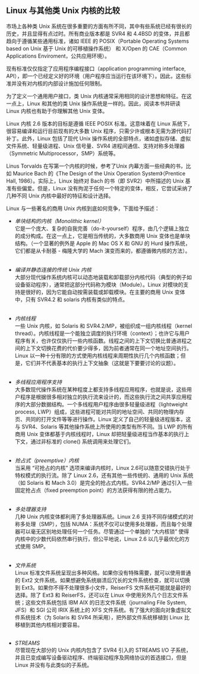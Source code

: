 ## Linux 与其他类 Unix 内核的比较

市场上各种类 Unix 系统在很多重要的方面有所不同，其中有些系统已经有很长的历史，并且显得有点过时。所有商业版本都是 SVR4 和 4.4BSD 的变体，并且都趋向于遵循某些通用标准，诸如 IEEE 的 POSIX（Portable Operating Systems based on Unix 基于 Unix 的可移植操作系统） 和 X/Open 的 CAE（Common Applications Enviroment，公共应用环境）。

现有标准仅仅指定了应用程序编程接口（application programming interface, API），即一个已经定义好的环境（用户程序应当运行在该环境下）。因此，这些标准并没有对内核的内部设计施加任何限制。

为了定义一个通用用户接口，类 Unix 内核通常采用相同的设计思想和特征。在这一点上，Linux 和其他的类 Unix 操作系统是一样的。因此，阅读本书并研读 Linux 内核也有助于你理解其他 Unix 变体。

Linux 内核 2.6 版本的目标是遵循 IEEE POSIX 标准。这意味着在 Linux 系统下，很容易编译和运行目前现有的大多数 Unix 程序，只需少许或根本无需为源代码打补丁。此外，Linux 包括了现代 Unix 操作系统的全部特点，诸如虚拟存储、虚拟文件系统、轻量级进程、Unix 信号量、SVR4 进程间通信、支持对称多处理器（Symmetric Multiprocessor，SMP）系统等。

Linus Torvalds 在写第一个内核的时候，参考了Unix 内幕方面一些经典的书，比如 Maurice Bach 的《The Design of the Unix Operation System》（Prentice Hall, 1986）。实际上，Linux 始终对 Bach 的书（即 SVR2）中所描述的 Unix 基准有些偏爱。但是，Linux 没有拘泥于任何一个特定的变体，相反，它尝试采纳了几种不同 Unix 内核中最好的特征和设计选择。

Linux 与一些著名的商用 Unix 内核到底如何竞争，下面给予描述：

* *单块结构的内核（Monolithic kernel）*  
它是一个庞大、复杂的自我完善（do-it-yourself）程序，由几个逻辑上独立的成分构成。在这一点上，它是相当传统的，大多数商用 Unix 变体也是单块结构。（一个显著的例外是 Apple 的 Mac OS X 和 GNU 的 Hurd 操作系统，它们都是从卡耐基 - 梅隆大学的 Mach 演变而来的，都遵循微内核的方法）。  
&emsp;

* *编译并静态连接的传统 Unix 内核*  
大部分现代操作系统内核可以动态地装载和卸载部分内核代码（典型的例子如设备驱动程序），通常把这部分代码称为模块（Module）。Linux 对模块的支持是很好的，因为它能自动按需装载或卸载模块。在主要的商用 Unix 变体中，只有 SVR4.2 和 solaris 内核有类似的特点。  
&emsp;

* *内核线程*  
一些 Unix 内核，如 Solaris 和 SVR4.2/MP，被组织成一组内核线程（kernel thread）。内核线程是一个能独立调度的执行环境（context）；也许它与用户程序有关，也许仅仅执行一些内核函数。线程之间的上下文切换比普通进程之间的上下文切换花费的代价要少得多，因为前者通常在同一个地址空间执行。Linux 以一种十分有限的方式使用内核线程来周期性执行几个内核函数；但是，它们并不代表基本的执行上下文抽象（这就是下要要讨论的议题）。  
&emsp;

* *多线程应用程序支持*  
大多数现代操作系统在某种程度上都支持多线程应用程序，也就是说，这些用户程序是根据很多相对独立的执行流来设计的，而这些执行流之间共享应用程序的大部分数据结构。一个多线程用户程序由很多轻量级进程（lightweight process, LWP）组成，这些进程可能对共同的地址空间、共同的物理内存页、共同的打开文件等等进行操作。Linux 定义了自己的轻量级进程版本，这与 SVR4、Solaris 等其他操作系统上所使用的类型有所不同。当 LWP 的所有商用 Unix 变体都基于内核线程时，Linux 却把轻量级进程当作基本的执行上下文，通过非标准的 clone() 系统调用来处理它们。  
&emsp;

* *抢占式（preemptive）内核*  
当采用 “可抢占的内核” 选项来编译内核时，Linux 2.6可以随意交错执行处于特权模式的执行流。除了 Linux 2.6，还有其他一些传统的、通用的 Unix 系统（如 Solaris 和 Mach 3.0）是完全的抢占式内核。SVR4.2/MP 通过引入一些固定抢占点（fixed preemption point）的方法获得有限的抢占能力。  
&emsp;

* *多处理器支持*  
几种 Unix 内核变体都利用了多处理器系统。Linux 2.6 支持不同存储模式的对称多处理（SMP），包括 NUMA：系统不仅可以使用多处理器，而且每个处理器可以毫无区别地处理任何一个任务。尽管通过一个单独的 “大内核锁” 使得内核中的少数代码依然串行执行，但公平地说，Linux 2.6 以几乎最优化的方式使用 SMP。  
&emsp;

* *文件系统*  
Linux 标准文件系统呈现出多种风格。如果你没有特殊需要，就可以使用普通的 Ext2 文件系统。如果想避免系统崩溃后冗长的文件系统检查，就可以切换到 Ext3。如果你不得不处理很多小文件，ReiserFS 文件系统可能就是最好的选择。除了 Ext3 和 ReiserFS，还可以在 Linux 中使用另外几个日志文件系统；这些文件系统包括 IBM AIX 的日志文件系统（journaling File System, JFS）和 SGI 公司 IRIX 系统上的 XFS 文件系统。有了强大的面向对象虚拟文件系统技术（为 Solaris 和 SVR4 所采用），把外部文件系统移植到 Linux 比移植到其他内核相对要容易。  
&emsp;

* *STREAMS*  
尽管现在大部分的 Unix 内核内包含了 SVR4 引入的 STREAMS I/O 子系统，并且已变成编写设备驱动程序、终端驱动程序及网络协议的首选接口，但是 Linux 并没有与此类似的子系统。


